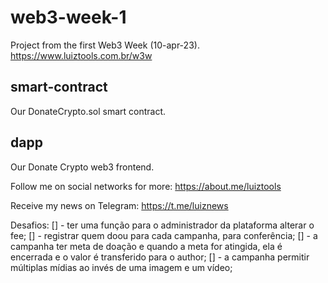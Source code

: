 # web3-week-1
Project from the first Web3 Week (10-apr-23).
https://www.luiztools.com.br/w3w

## smart-contract
Our DonateCrypto.sol smart contract.

## dapp
Our Donate Crypto web3 frontend.

Follow me on social networks for more: https://about.me/luiztools

Receive my news on Telegram: https://t.me/luiznews

Desafios:
[] - ter uma função para o administrador da plataforma alterar o fee;
[] - registrar quem doou para cada campanha, para conferência;
[] - a campanha ter meta de doação e quando a meta for atingida, ela é encerrada e o valor é transferido para o author;
[] - a campanha permitir múltiplas mídias ao invés de uma imagem e um vídeo;
